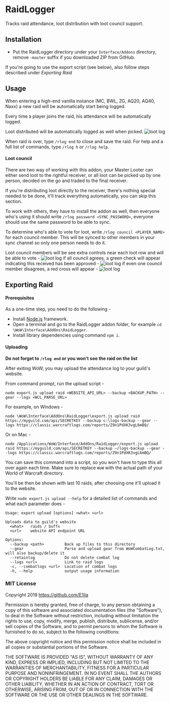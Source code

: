 # RaidLogger

Tracks raid attendance, loot distribution with loot council support.

## Installation

* Put the RaidLogger directory under your `Interface/Addons` directory, remove `-master` suffix if you downloaded ZIP from GitHub.

If you're going to use the export script (see below), also follow steps described under _Exporting Raid_

## Usage 

When entering a high-end vanilla instance (MC, BWL, ZG, AQ20, AQ40, Naxx) a new raid will be automatically start being logged.

Every time a player joins the raid, his attendance will be automatically logged. 

Loot distributed will be automatically logged as well when picked.
![loot log](https://octodex.github.com/E1ila/RaidLogger/imgs/loot-row.png)

When raid is over, type `/rlog end` to close and save the raid. For help and a full list of commands, type `/rlog h` or `/rlog help`.

#### Loot council

There are two way of working with this addon, your Master Looter can either send loot to the rightful receiver, or all loot can be picked up by one person, decided on the go and traded to the final receiver.

If you're distributing loot directly to the receiver, there's nothing special needed to be done, it'll track everything automatically, you can skip this section.

To work with others, they have to install the addon as well, then everyone who's using it should write `/rlog password <SYNC_PASSWORD>`, everyone should use the same password to be able to sync.

To determine who's able to vote for loot, write `/rlog council <PLAYER_NAME>` for each council member. This will be synced to other members in your sync channel so only one person needs to do it.

Loot council members will be see extra controls near each loot row and will be able to vote -
![loot log](https://octodex.github.com/E1ila/RaidLogger/imgs/loot-row-council.png)
if all council agrees, a green check will appear indicating this received has been approved -
![loot log](https://octodex.github.com/E1ila/RaidLogger/imgs/loot-row-agree.png)
if even one council member disagrees, a red cross will appear -
![loot log](https://octodex.github.com/E1ila/RaidLogger/imgs/loot-row-disagree.png)


## Exporting Raid

#### Prerequisites

As a one-time step, you need to do the following -

* Install [Node.js](https://nodejs.org) framework.
* Open a terminal and go to the RaidLogger addon folder, for example `cd \WoW\Interface\AddOns\RaidLogger`.
* Install library dependencies using command `npm i`. 

#### Uploading

**Do not forget to `/rlog end` or you won't see the raid on the list**

After exiting WoW, you may upload the attendance log to your guild's website.

From command prompt, run the upload script -

```commandline
node export.js upload raid <WEBSITE_API_URL> --backup <BACKUP_PATH> --gear --logs <WCL_PARSE_URL>
```

For example, on Windows -

```commandline
node \WoW\Interface\AddOns\RaidLogger\export.js upload raid https://myguild.com/api/SECRETKEY --backup c:\logs-backup --gear --logs https://classic.warcraftlogs.com/reports/Z9n1PdXK3vgL6mBQ/ 
```

Or on Mac -

```commandline
node /Applications/WoW/Interface/AddOns/RaidLogger/export.js upload raid https://myguild.com/api/SECRETKEY --backup ~/logs-backup --gear --logs https://classic.warcraftlogs.com/reports/Z9n1PdXK3vgL6mBQ/ 
```

You can save this command into a script, so you won't have to type this all over again each time. Make sure to replace `WoW` with the actual path of your World of Warcraft directory.

You'll be then be shown with last 10 raids, after choosing one it'll upload it to the website.

Write `node export.js upload --help` for a detailed list of commands and what each parameter does -
```
Usage: export upload [options] <what> <url>

Uploads data to guild's website
  <what>   raids / buffs
  <url>    website API endpoint URL

Options:
  --backup <path>         Back up files to this directory
  --gear                  Parse and upload gear from WoWCombatLog.txt, will also backup/delete it
  --retainlog             Do not delete combat log
  --logs <url>            Link to raid logs
  -c, --combatlogs <url>  Location of combat logs
  -h, --help              output usage information
```



### MIT License
Copyright 2019 https://github.com/E1ila

Permission is hereby granted, free of charge, to any person obtaining a copy of this software and associated documentation files (the "Software"), to deal in the Software without restriction, including without limitation the rights to use, copy, modify, merge, publish, distribute, sublicense, and/or sell copies of the Software, and to permit persons to whom the Software is furnished to do so, subject to the following conditions:

The above copyright notice and this permission notice shall be included in all copies or substantial portions of the Software.

THE SOFTWARE IS PROVIDED "AS IS", WITHOUT WARRANTY OF ANY KIND, EXPRESS OR IMPLIED, INCLUDING BUT NOT LIMITED TO THE WARRANTIES OF MERCHANTABILITY, FITNESS FOR A PARTICULAR PURPOSE AND NONINFRINGEMENT. IN NO EVENT SHALL THE AUTHORS OR COPYRIGHT HOLDERS BE LIABLE FOR ANY CLAIM, DAMAGES OR OTHER LIABILITY, WHETHER IN AN ACTION OF CONTRACT, TORT OR OTHERWISE, ARISING FROM, OUT OF OR IN CONNECTION WITH THE SOFTWARE OR THE USE OR OTHER DEALINGS IN THE SOFTWARE.
